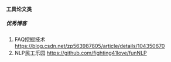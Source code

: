#### 工具论文类 
##### 优秀博客
1. FAQ挖掘技术 https://blog.csdn.net/zp563987805/article/details/104350670
2. NLP民工乐园 https://github.com/fighting41love/funNLP